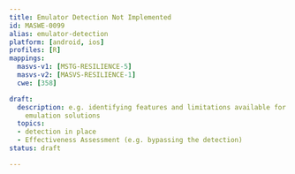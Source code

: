 ```yaml
---
title: Emulator Detection Not Implemented
id: MASWE-0099
alias: emulator-detection
platform: [android, ios]
profiles: [R]
mappings:
  masvs-v1: [MSTG-RESILIENCE-5]
  masvs-v2: [MASVS-RESILIENCE-1]
  cwe: [358]

draft:
  description: e.g. identifying features and limitations available for commonly used
    emulation solutions
  topics:
  - detection in place
  - Effectiveness Assessment (e.g. bypassing the detection)
status: draft

---
```


